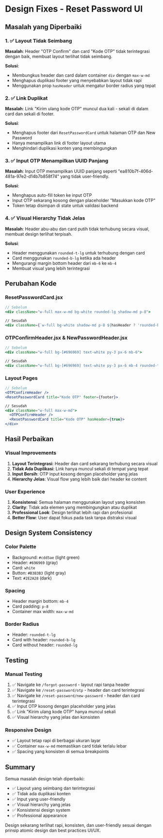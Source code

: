 # Design Fixes - Reset Password UI

## Masalah yang Diperbaiki

### 1. ✅ Layout Tidak Seimbang
**Masalah**: Header "OTP Confirm" dan card "Kode OTP" tidak terintegrasi dengan baik, membuat layout terlihat tidak seimbang.

**Solusi**:
- Membungkus header dan card dalam container `div` dengan `max-w-md`
- Menghapus duplikasi footer yang menyebabkan layout tidak rapi
- Menggunakan prop `hasHeader` untuk mengatur border radius yang tepat

### 2. ✅ Link Duplikat
**Masalah**: Link "Kirim ulang kode OTP" muncul dua kali - sekali di dalam card dan sekali di footer.

**Solusi**:
- Menghapus footer dari `ResetPasswordCard` untuk halaman OTP dan New Password
- Hanya menampilkan link di footer layout utama
- Menghindari duplikasi konten yang membingungkan

### 3. ✅ Input OTP Menampilkan UUID Panjang
**Masalah**: Input OTP menampilkan UUID panjang seperti "ea810b7f-406d-481a-97e2-d14b7b858f74" yang tidak user-friendly.

**Solusi**:
- Menghapus auto-fill token ke input OTP
- Input OTP sekarang kosong dengan placeholder "Masukkan kode OTP"
- Token tetap disimpan di state untuk validasi backend

### 4. ✅ Visual Hierarchy Tidak Jelas
**Masalah**: Header abu-abu dan card putih tidak terhubung secara visual, membuat design terlihat terpisah.

**Solusi**:
- Header menggunakan `rounded-t-lg` untuk terhubung dengan card
- Card menggunakan `rounded-b-lg` ketika ada header
- Mengurangi margin bottom header dari `mb-6` ke `mb-4`
- Membuat visual yang lebih terintegrasi

## Perubahan Kode

### ResetPasswordCard.jsx
```jsx
// Sebelum
<div className="w-full max-w-md bg-white rounded-lg shadow-md p-8">

// Sesudah
<div className={`w-full bg-white shadow-md p-8 ${hasHeader ? 'rounded-b-lg' : 'rounded-lg'}`}>
```

### OTPConfirmHeader.jsx & NewPasswordHeader.jsx
```jsx
// Sebelum
<div className="w-full bg-[#696969] text-white py-3 px-6 mb-6">

// Sesudah
<div className="w-full bg-[#696969] text-white py-3 px-6 mb-4 rounded-t-lg">
```

### Layout Pages
```jsx
// Sebelum
<OTPConfirmHeader />
<ResetPasswordCard title="Kode OTP" footer={footer}>

// Sesudah
<div className="w-full max-w-md">
  <OTPConfirmHeader />
  <ResetPasswordCard title="Kode OTP" hasHeader={true}>
</div>
```

## Hasil Perbaikan

### Visual Improvements
1. **Layout Terintegrasi**: Header dan card sekarang terhubung secara visual
2. **Tidak Ada Duplikasi**: Link hanya muncul sekali di tempat yang tepat
3. **Input Bersih**: OTP input kosong dengan placeholder yang jelas
4. **Hierarchy Jelas**: Visual flow yang lebih baik dari header ke content

### User Experience
1. **Konsistensi**: Semua halaman menggunakan layout yang konsisten
2. **Clarity**: Tidak ada elemen yang membingungkan atau duplikat
3. **Professional Look**: Design terlihat lebih rapi dan profesional
4. **Better Flow**: User dapat fokus pada task tanpa distraksi visual

## Design System Consistency

### Color Palette
- Background: `#cdd5ae` (light green)
- Header: `#696969` (gray)
- Card: `white`
- Button: `#B3B3B3` (light gray)
- Text: `#2E2A28` (dark)

### Spacing
- Header margin bottom: `mb-4`
- Card padding: `p-8`
- Container max width: `max-w-md`

### Border Radius
- Header: `rounded-t-lg`
- Card with header: `rounded-b-lg`
- Card without header: `rounded-lg`

## Testing

### Manual Testing
1. ✅ Navigate ke `/forgot-password` - layout rapi tanpa header
2. ✅ Navigate ke `/reset-password/otp` - header dan card terintegrasi
3. ✅ Navigate ke `/reset-password/new-password` - header dan card terintegrasi
4. ✅ Input OTP kosong dengan placeholder yang jelas
5. ✅ Link "Kirim ulang kode OTP" hanya muncul sekali
6. ✅ Visual hierarchy yang jelas dan konsisten

### Responsive Design
- ✅ Layout tetap rapi di berbagai ukuran layar
- ✅ Container `max-w-md` memastikan card tidak terlalu lebar
- ✅ Spacing yang konsisten di semua breakpoints

## Summary

Semua masalah design telah diperbaiki:
- ✅ Layout yang seimbang dan terintegrasi
- ✅ Tidak ada duplikasi konten
- ✅ Input yang user-friendly
- ✅ Visual hierarchy yang jelas
- ✅ Konsistensi design system
- ✅ Professional appearance

Design sekarang terlihat rapi, konsisten, dan user-friendly sesuai dengan prinsip atomic design dan best practices UI/UX.
